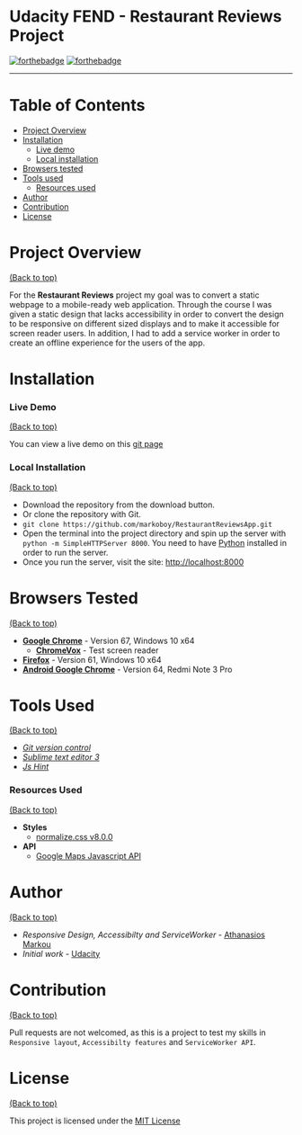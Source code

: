 # Udacity FEND - Restaurant Reviews Project

[![forthebadge](https://forthebadge.com/images/badges/made-with-javascript.svg)](https://forthebadge.com)
[![forthebadge](https://forthebadge.com/images/badges/built-with-love.svg)](https://forthebadge.com)

---

# Table of Contents

- [Project Overview](#project-overview)
- [Installation](#installation)
	- [Live demo](#live-demo)
	- [Local installation](#local-installation)
- [Browsers tested](#browsers-tested)
- [Tools used](#tools-used)
	- [Resources used](#resources-used)
- [Author](#author)
- [Contribution](#contribution)
- [License](#license)

# Project Overview

[(Back to top)](#table-of-contents)

For the **Restaurant Reviews** project my goal was to convert a static webpage to a mobile-ready web application. Through the course I was given a static design that lacks accessibility in order to convert the design to be responsive on different sized displays and to make it accessible for screen reader users. In addition, I had to add a service worker in order to create an offline experience for the users of the app.

# Installation

### Live Demo

[(Back to top)](#table-of-contents)

You can view a live demo on this [git page](https://markoboy.github.io/RestaurantReviewsApp/)

### Local Installation

[(Back to top)](#table-of-contents)

- Download the repository from the download button.
- Or clone the repository with Git.
- `git clone https://github.com/markoboy/RestaurantReviewsApp.git`
- Open the terminal into the project directory and spin up the server with `python -m SimpleHTTPServer 8000`. You need to have [Python](https://www.python.org) installed in order to run the server.
- Once you run the server, visit the site: [http://localhost:8000](http://localhost:8000)

# Browsers Tested

[(Back to top)](#table-of-contents)

- [**Google Chrome**](https://www.google.com/chrome/) - Version 67, Windows 10 x64
	- [**ChromeVox**](https://chrome.google.com/webstore/detail/chromevox/kgejglhpjiefppelpmljglcjbhoiplfn?hl=en) - Test screen reader
- [**Firefox**](https://www.mozilla.org/en-GB/firefox/new/) - Version 61, Windows 10 x64
- [**Android Google Chrome**](https://play.google.com/store/apps/details?id=com.android.chrome&hl=en_GB) - Version 64, Redmi Note 3 Pro

# Tools Used

[(Back to top)](#table-of-contents)

- [*Git version control*](https://git-scm.com/)
- [*Sublime text editor 3*](https://www.sublimetext.com/)
- [*Js Hint*](http://jshint.com/)

### Resources Used

[(Back to top)](#table-of-contents)

- **Styles**
	- [normalize.css v8.0.0](github.com/necolas/normalize.css)
- **API**
	- [Google Maps Javascript API](https://developers.google.com/maps/documentation/javascript/tutorial)

# Author

[(Back to top)](#table-of-contents)

- _Responsive Design, Accessibilty and ServiceWorker_ - [Athanasios Markou](https://www.linkedin.com/in/a-markou/)
- _Initial work_ - [Udacity](https://github.com/udacity/mws-restaurant-stage-1)

# Contribution

[(Back to top)](#table-of-contents)

Pull requests are not welcomed, as this is a project to test my skills in `Responsive layout`, `Accessibilty features` and `ServiceWorker API`.

# License

[(Back to top)](#table-of-contents)

This project is licensed under the [MIT License](/LICENSE)
